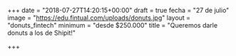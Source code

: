 +++
date = "2018-07-27T14:20:15+00:00"
draft = true
fecha = "27 de julio"
image = "https://edu.fintual.com/uploads/donuts.jpg"
layout = "donuts_fintech"
minimum = "desde $250.000"
title = "Queremos darle donuts a los de Shipit!"

+++
